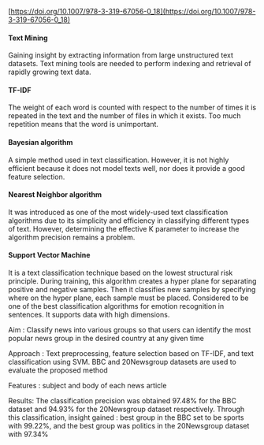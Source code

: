 
[https://doi.org/10.1007/978-3-319-67056-0_18](https://doi.org/10.1007/978-3-319-67056-0_18)

#### Text Mining
Gaining insight by extracting information from large unstructured text datasets.
Text mining tools are needed to perform indexing and retrieval of  rapidly growing text data.

#### TF-IDF
The weight of each word is counted with respect to the number of times it is repeated in the text and the number of files in which it exists. Too much repetition means that the word is unimportant.

#### Bayesian algorithm
A simple method used in text classification. However, it is not highly efficient because it does not model texts well, nor does it provide a good feature selection.

#### Nearest Neighbor algorithm
It was introduced as one of the
most widely-used text classification algorithms due to its simplicity and efficiency in classifying different types of
text. However, determining the effective K parameter to increase the algorithm precision remains a problem.
#### Support Vector Machine
It  is a text classification technique
based  on the lowest structural risk principle. During training, this
algorithm creates a hyper plane for separating positive and negative samples. Then it classifies new samples by
specifying where on the hyper plane, each sample must be placed. Considered to be one of the best classification algorithms for emotion recognition in sentences. It supports data with high dimensions.

Aim : Classify news into various groups so that users can identify the most popular news group in the desired country at
any given time

Approach : Text preprocessing, feature selection based on TF-IDF, and text
classification using SVM. BBC and 20Newsgroup datasets are
used to evaluate the proposed method

Features : subject and body of each news article

Results:
The classification precision was
obtained 97.48% for the BBC dataset and 94.93% for the 20Newsgroup dataset respectively. Through this classification, insight gained : 
best group in the BBC set to be
sports with 99.22%, and the best
group was politics in the 20Newsgroup dataset with 97.34%

